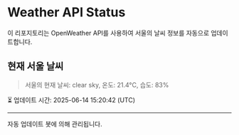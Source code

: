 
# Weather API Status

이 리포지토리는 OpenWeather API를 사용하여 서울의 날씨 정보를 자동으로 업데이트합니다.

## 현재 서울 날씨
> 서울의 현재 날씨: clear sky, 온도: 21.4°C, 습도: 83%

⏳ 업데이트 시간: 2025-06-14 15:20:42 (UTC)

---
자동 업데이트 봇에 의해 관리됩니다.
